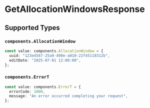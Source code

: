 # GetAllocationWindowsResponse


## Supported Types

### `components.AllocationWindow`

```typescript
const value: components.AllocationWindow = {
  uuid: "123e4567-25a9-490e-a010-22f45118312b",
  editDate: "2025-07-01 12:00:00",
};
```

### `components.ErrorT`

```typescript
const value: components.ErrorT = {
  errorCode: 1000,
  message: "An error occurred completing your request",
};
```

